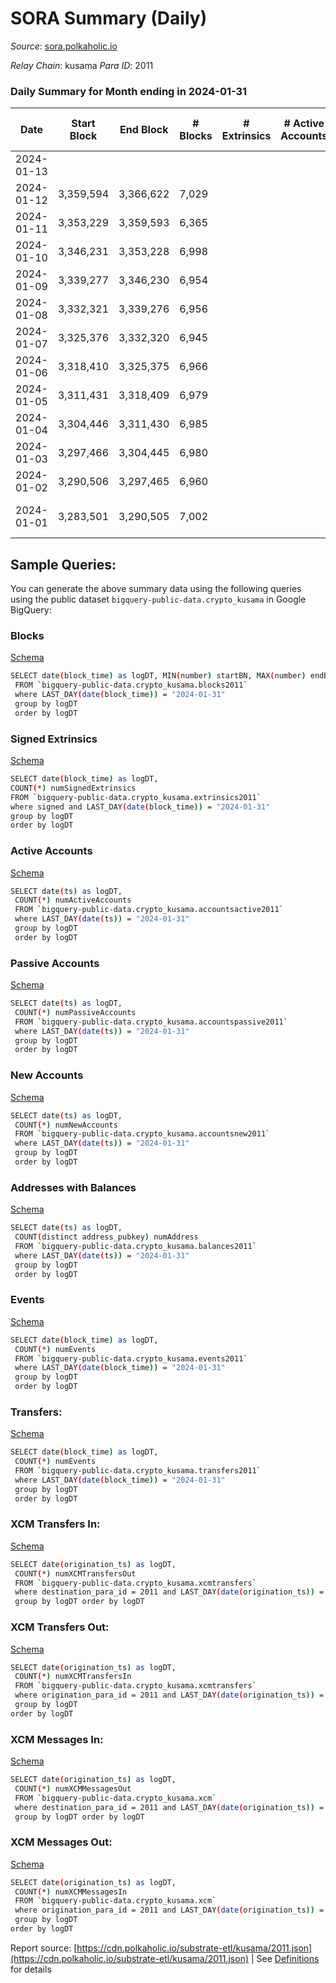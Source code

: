 # SORA Summary (Daily)

_Source_: [sora.polkaholic.io](https://sora.polkaholic.io)

*Relay Chain*: kusama
*Para ID*: 2011



### Daily Summary for Month ending in 2024-01-31


| Date    | Start Block | End Block | # Blocks | # Extrinsics | # Active Accounts | # Passive Accounts | # New Accounts | # Addresses | # Events  | # Transfers ($USD) | # XCM Transfers In ($USD) | # XCM Transfers Out ($USD) | # XCM In | # XCM Out | Issues |
|---------|-------------|-----------|----------|--------------|-------------------|--------------------|----------------|-------------|-----------|--------------------|---------------------------|----------------------------|----------|-----------|--------|
| 2024-01-13 |  |  |  |  |  |  |  |  |  |   |   |   |  |  |  |
| 2024-01-12 | 3,359,594 | 3,366,622 | 7,029 |  |  |  |  |  |  |   | 2 ($252.58) | 1 ($62.95) | 2 | 1 |  |
| 2024-01-11 | 3,353,229 | 3,359,593 | 6,365 |  |  |  |  |  |  |   | 6 ($657.40) | 4 ($290.70) | 6 | 4 |  |
| 2024-01-10 | 3,346,231 | 3,353,228 | 6,998 |  |  |  |  |  |  |   | 7 ($383.68) | 3 ($253.03) | 7 | 2 |  |
| 2024-01-09 | 3,339,277 | 3,346,230 | 6,954 |  |  |  |  |  |  |   | 4 ($205.22) |   | 4 |  |  |
| 2024-01-08 | 3,332,321 | 3,339,276 | 6,956 |  |  |  |  |  |  |   | 4 ($205.48) | 4 ($1,387.21) | 4 | 4 |  |
| 2024-01-07 | 3,325,376 | 3,332,320 | 6,945 |  |  |  |  |  |  |   | 5 ($1,452.83) | 2 ($2,113.26) | 5 | 2 |  |
| 2024-01-06 | 3,318,410 | 3,325,375 | 6,966 |  |  |  |  |  |  |   | 2 ($129.63) | 3 ($257.30) | 2 | 3 |  |
| 2024-01-05 | 3,311,431 | 3,318,409 | 6,979 |  |  |  |  |  |  |   | 10 ($319.43) | 4 ($171.15) | 11 | 4 |  |
| 2024-01-04 | 3,304,446 | 3,311,430 | 6,985 |  |  |  |  |  |  |   | 8 ($714.41) | 2 ($115.65) | 10 | 2 |  |
| 2024-01-03 | 3,297,466 | 3,304,445 | 6,980 |  |  |  |  |  |  |   | 1 ($31.85) | 4 ($733.29) | 1 | 4 |  |
| 2024-01-02 | 3,290,506 | 3,297,465 | 6,960 |  |  |  |  |  |  |   | 7 ($1,277.22) | 3 ($318.30) | 7 | 2 |  |
| 2024-01-01 | 3,283,501 | 3,290,505 | 7,002 |  |  |  |  |  |  |   | 3 ($218.28) | 4 ($134.32) | 3 | 4 | 3 missing (0.04%) |

## Sample Queries:
You can generate the above summary data using the following queries using the public dataset `bigquery-public-data.crypto_kusama` in Google BigQuery:


### Blocks 

[Schema](https://github.com/colorfulnotion/substrate-etl/blob/main/schema/blocks.json)

```bash
SELECT date(block_time) as logDT, MIN(number) startBN, MAX(number) endBN, COUNT(*) numBlocks 
 FROM `bigquery-public-data.crypto_kusama.blocks2011`  
 where LAST_DAY(date(block_time)) = "2024-01-31" 
 group by logDT 
 order by logDT
```

### Signed Extrinsics 

[Schema](https://github.com/colorfulnotion/substrate-etl/blob/main/schema/extrinsics.json)

```bash
SELECT date(block_time) as logDT, 
COUNT(*) numSignedExtrinsics 
FROM `bigquery-public-data.crypto_kusama.extrinsics2011`  
where signed and LAST_DAY(date(block_time)) = "2024-01-31" 
group by logDT 
order by logDT
```

### Active Accounts 

[Schema](https://github.com/colorfulnotion/substrate-etl/blob/main/schema/accountsactive.json)

```bash
SELECT date(ts) as logDT, 
 COUNT(*) numActiveAccounts 
 FROM `bigquery-public-data.crypto_kusama.accountsactive2011` 
 where LAST_DAY(date(ts)) = "2024-01-31" 
 group by logDT 
 order by logDT
```

### Passive Accounts 

[Schema](https://github.com/colorfulnotion/substrate-etl/blob/main/schema/accountspassive.json)

```bash
SELECT date(ts) as logDT, 
 COUNT(*) numPassiveAccounts 
 FROM `bigquery-public-data.crypto_kusama.accountspassive2011` 
 where LAST_DAY(date(ts)) = "2024-01-31" 
 group by logDT 
 order by logDT
```

### New Accounts 

[Schema](https://github.com/colorfulnotion/substrate-etl/blob/main/schema/accountsnew.json)

```bash
SELECT date(ts) as logDT, 
 COUNT(*) numNewAccounts 
 FROM `bigquery-public-data.crypto_kusama.accountsnew2011` 
 where LAST_DAY(date(ts)) = "2024-01-31" 
 group by logDT
 order by logDT
```

### Addresses with Balances 

[Schema](https://github.com/colorfulnotion/substrate-etl/blob/main/schema/balances.json)

```bash
SELECT date(ts) as logDT,
 COUNT(distinct address_pubkey) numAddress 
 FROM `bigquery-public-data.crypto_kusama.balances2011` 
 where LAST_DAY(date(ts)) = "2024-01-31" 
 group by logDT 
 order by logDT
```

### Events 

[Schema](https://github.com/colorfulnotion/substrate-etl/blob/main/schema/events.json)

```bash
SELECT date(block_time) as logDT, 
 COUNT(*) numEvents 
 FROM `bigquery-public-data.crypto_kusama.events2011` 
 where LAST_DAY(date(block_time)) = "2024-01-31" 
 group by logDT 
 order by logDT
```

### Transfers:

[Schema](https://github.com/colorfulnotion/substrate-etl/blob/main/schema/transfers.json)

```bash
SELECT date(block_time) as logDT, 
 COUNT(*) numEvents 
 FROM `bigquery-public-data.crypto_kusama.transfers2011` 
 where LAST_DAY(date(block_time)) = "2024-01-31" 
 group by logDT 
 order by logDT
```

### XCM Transfers In: 

[Schema](https://github.com/colorfulnotion/substrate-etl/blob/main/schema/xcmtransfers.json)

```bash
SELECT date(origination_ts) as logDT, 
 COUNT(*) numXCMTransfersOut 
 FROM `bigquery-public-data.crypto_kusama.xcmtransfers` 
 where destination_para_id = 2011 and LAST_DAY(date(origination_ts)) = "2024-01-31" 
 group by logDT order by logDT
```

### XCM Transfers Out: 

[Schema](https://github.com/colorfulnotion/substrate-etl/blob/main/schema/xcmtransfers.json)

```bash
SELECT date(origination_ts) as logDT, 
 COUNT(*) numXCMTransfersIn 
 FROM `bigquery-public-data.crypto_kusama.xcmtransfers` 
 where origination_para_id = 2011 and LAST_DAY(date(origination_ts)) = "2024-01-31" 
 group by logDT 
order by logDT
```

### XCM Messages In: 

[Schema](https://github.com/colorfulnotion/substrate-etl/blob/main/schema/xcm.json)

```bash
SELECT date(origination_ts) as logDT, 
 COUNT(*) numXCMMessagesOut 
 FROM `bigquery-public-data.crypto_kusama.xcm` 
 where destination_para_id = 2011 and LAST_DAY(date(origination_ts)) = "2024-01-31" 
 group by logDT order by logDT
```

### XCM Messages Out: 

[Schema](https://github.com/colorfulnotion/substrate-etl/blob/main/schema/xcm.json)

```bash
SELECT date(origination_ts) as logDT, 
 COUNT(*) numXCMMessagesIn 
 FROM `bigquery-public-data.crypto_kusama.xcm` 
 where origination_para_id = 2011 and LAST_DAY(date(origination_ts)) = "2024-01-31" 
 group by logDT 
order by logDT
```


Report source: [https://cdn.polkaholic.io/substrate-etl/kusama/2011.json](https://cdn.polkaholic.io/substrate-etl/kusama/2011.json) | See [Definitions](/DEFINITIONS.md) for details
